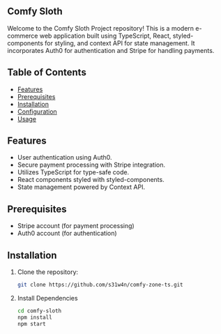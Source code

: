 ## Comfy Sloth

Welcome to the Comfy Sloth Project repository! This is a modern e-commerce web application built using TypeScript, React, styled-components for styling, and context API for state management. It incorporates Auth0 for authentication and Stripe for handling payments.

## Table of Contents

- [Features](#features)
- [Prerequisites](#prerequisites)
- [Installation](#installation)
- [Configuration](#configuration)
- [Usage](#usage)

## Features

- User authentication using Auth0.
- Secure payment processing with Stripe integration.
- Utilizes TypeScript for type-safe code.
- React components styled with styled-components.
- State management powered by Context API.

## Prerequisites

- Stripe account (for payment processing)
- Auth0 account (for authentication)

## Installation

1. Clone the repository:

   ```bash
   git clone https://github.com/s31w4n/comfy-zone-ts.git
   ```

2. Install Dependencies

    ```bash
    cd comfy-sloth
    npm install
    npm start
    ```
